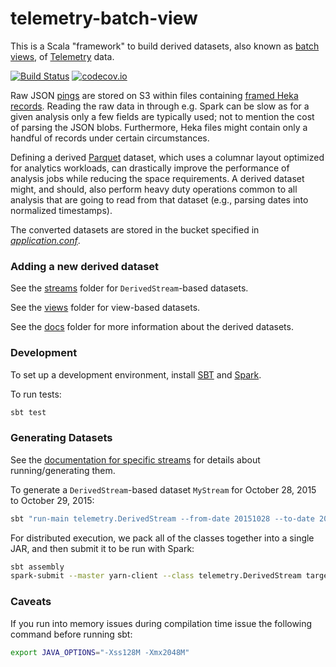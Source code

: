 # telemetry-batch-view

This is a Scala "framework" to build derived datasets, also known as [batch views](http://robertovitillo.com/2016/01/06/batch-views/), of [Telemetry](https://wiki.mozilla.org/Telemetry) data.

[![Build Status](https://travis-ci.org/mozilla/telemetry-batch-view.svg?branch=master)](https://travis-ci.org/mozilla/telemetry-batch-view)
[![codecov.io](https://codecov.io/github/mozilla/telemetry-batch-view/coverage.svg?branch=master)](https://codecov.io/github/mozilla/telemetry-batch-view?branch=master)

Raw JSON [pings](https://ci.mozilla.org/job/mozilla-central-docs/Tree_Documentation/toolkit/components/telemetry/telemetry/pings.html) are stored on S3 within files containing [framed Heka records](https://hekad.readthedocs.org/en/latest/message/index.html#stream-framing). Reading the raw data in through e.g. Spark can be slow as for a given analysis only a few fields are typically used; not to mention the cost of parsing the JSON blobs. Furthermore, Heka files might contain only a handful of records under certain circumstances.

Defining a derived [Parquet](https://parquet.apache.org/) dataset, which uses a columnar layout optimized for analytics workloads, can drastically improve the performance of analysis jobs while reducing the space requirements. A derived dataset might, and should, also perform heavy duty operations common to all analysis that are going to read from that dataset (e.g., parsing dates into normalized timestamps).

The converted datasets are stored in the bucket specified in [*application.conf*](https://github.com/vitillo/aws-lambda-parquet/blob/master/src/main/resources/application.conf#L2).

### Adding a new derived dataset

See the [streams](https://github.com/mozilla/telemetry-batch-view/tree/master/src/main/scala/streams) folder for `DerivedStream`-based datasets.

See the [views](https://github.com/mozilla/telemetry-batch-view/tree/master/src/main/scala/views) folder for view-based datasets.

See the [docs](https://github.com/mozilla/telemetry-batch-view/tree/master/docs) folder for more information about the derived datasets.

### Development

To set up a development environment, install [SBT](http://www.scala-sbt.org/) and [Spark](http://spark.apache.org/).

To run tests:
```bash
sbt test
```

### Generating Datasets

See the [documentation for specific streams](https://github.com/mozilla/telemetry-batch-view/tree/master/docs) for details about running/generating them.

To generate a `DerivedStream`-based dataset `MyStream` for October 28, 2015 to October 29, 2015:
```bash
sbt "run-main telemetry.DerivedStream --from-date 20151028 --to-date 20151029 MyStream"
```

For distributed execution, we pack all of the classes together into a single JAR, and then submit it to be run with Spark:
```bash
sbt assembly
spark-submit --master yarn-client --class telemetry.DerivedStream target/scala-2.10/telemetry-batch-view-*.jar --from-date 20151028 --to-date 20151029 MyStream
```

### Caveats
If you run into memory issues during compilation time issue the following command before running sbt:
```bash
export JAVA_OPTIONS="-Xss128M -Xmx2048M" 
```

